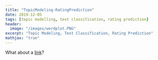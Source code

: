 ```yaml
---
title: "TopicModeling-RatingPrediction"
date: 2019-12-05
tags: [topic modelling, text classification, rating prediction]
header:
  image: "/images/wordplot.PNG"
excerpt: "Topic Modeling, Text Classification, Rating Prediction"
mathjax: "true"
---
```



What about a [link](https://github.com/AbiramiKannappan/TopicModelling-RatingPrediction)?


